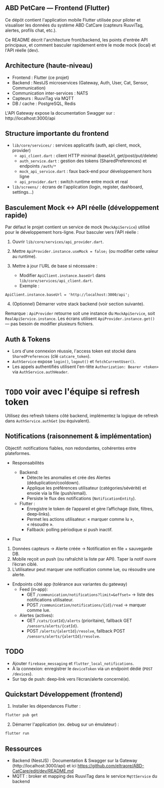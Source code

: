
## ABD PetCare — Frontend (Flutter)

Ce dépôt contient l'application mobile Flutter utilisée pour piloter et visualiser
les données du système ABD CatCare (capteurs RuuviTag, alertes, profils chat, etc.).

Ce README décrit l'architecture front/backend, les points d'entrée API principaux,
et comment basculer rapidement entre le mode mock (local) et l'API réelle (dev).

## Architecture (haute-niveau)

- Frontend : Flutter (ce projet)
- Backend : NestJS microservices (Gateway, Auth, User, Cat, Sensor, Communication)
- Communication inter-services : NATS
- Capteurs : RuuviTag via MQTT
- DB / cache : PostgreSQL, Redis

L'API Gateway expose la documentation Swagger sur : http://localhost:3000/api

## Structure importante du frontend

- `lib/core/services/` : services applicatifs (auth, api client, mock, provider)
  - `api_client.dart` : client HTTP minimal (baseUrl, get/post/put/delete)
  - `auth_service.dart` : gestion des tokens (SharedPreferences) et endpoints `/auth/*`
  - `mock_api_service.dart` : faux back-end pour développement hors ligne
  - `api_provider.dart` : switch runtime entre mock et real 
- `lib/screens/` : écrans de l'application (login, register, dashboard, settings...)

## Basculement Mock ↔ API réelle (développement rapide)

Par défaut le projet contient un service de mock (`MockApiService`) utilisé pour le
développement hors-ligne. Pour basculer vers l'API réelle :

1. Ouvrir `lib/core/services/api_provider.dart`.
2. Mettre `ApiProvider.instance.useMock = false;` (ou modifier cette valeur au runtime).
3. Mettre à jour l'URL de base si nécessaire :

	- Modifier `ApiClient.instance.baseUrl` dans `lib/core/services/api_client.dart`.
	- Exemple :

```
ApiClient.instance.baseUrl = 'http://localhost:3000/api';
```

4. (Optionnel) Démarrer votre stack backend (voir section suivante).

Remarque : `ApiProvider` retourne soit une instance du `MockApiService`, soit
`RealApiService.instance`. Les écrans utilisent `ApiProvider.instance.get()` —
pas besoin de modifier plusieurs fichiers.

## Auth & Tokens

- Lors d'une connexion réussie, l'access token est stocké dans `SharedPreferences` (clé `catcare_token`).
- `AuthService` expose `login()`, `logout()` et `fetchCurrentUser()`.
- Les appels authentifiés utilisent l'en-tête `Authorization: Bearer <token>` via `AuthService.authHeader`.

# `TODO` voir avec l'équipe si refresh token 
Utilisez des refresh tokens côté backend, implémentez la logique de refresh dans `AuthService.authGet` (ou équivalent).

## Notifications (raisonnement & implémentation)

Objectif: notifications fiables, non redondantes, cohérentes entre plateformes.

- Responsabilités
  - Backend:
    - Détecte les anomalies et crée des Alertes (déduplication/cooldown).
    - Applique les préférences utilisateur (catégories/sévérité) et envoie via la file (push/email).
    - Persiste le flux des notifications (`NotificationEntity`).
  - Flutter :
    - Enregistre le token de l’appareil et gère l’affichage (liste, filtres, deep‑links).
    - Permet les actions utilisateur: « marquer comme lu », « résoudre ».
    - Fallback: polling périodique si push inactif.

- Flux
1.  Données capteurs → Alerte créée → Notification en file + sauvegarde DB.
2. Mobile reçoit un push (ou rafraîchit la liste par API). Taper la notif ouvre l’écran ciblé.
3. L’utilisateur peut marquer une notification comme lue, ou résoudre une alerte.

- Endpoints côté app (tolérance aux variantes du gateway)
  - Feed (in‑app):
    - GET `/communication/notifications?limit=&offset=` → liste des notifications utilisateur.
    - POST `/communication/notifications/{id}/read` → marquer comme lue.
  - Alertes (actives):
    - GET `/cats/{catId}/alerts` (prioritaire), fallback GET `/sensors/alerts/{catId}`.
    - POST `/alerts/{alertId}/resolve`, fallback POST `/sensors/alerts/{alertId}/resolve`.

## TODO
  - Ajouter `firebase_messaging` et `flutter_local_notifications`.
  - À la connexion: enregistrer le `deviceToken` via un endpoint dédié (`POST /devices`).
  - Sur tap de push: deep‑link vers l’écran/alerte concerné(e).

## Quickstart Développement (frontend)

1. Installer les dépendances Flutter :

```bash
flutter pub get
```

2. Démarrer l'application (ex. debug sur un émulateur) :

```bash
flutter run
```

## Ressources

- Backend (NestJS) : Documentation & Swagger sur la Gateway (http://localhost:3000/api)
et ici https://github.com/eltraore/ABD-CatCare/edit/dev/README.md
- MQTT : broker et mapping des RuuviTag dans le service `MqttService` du backend

